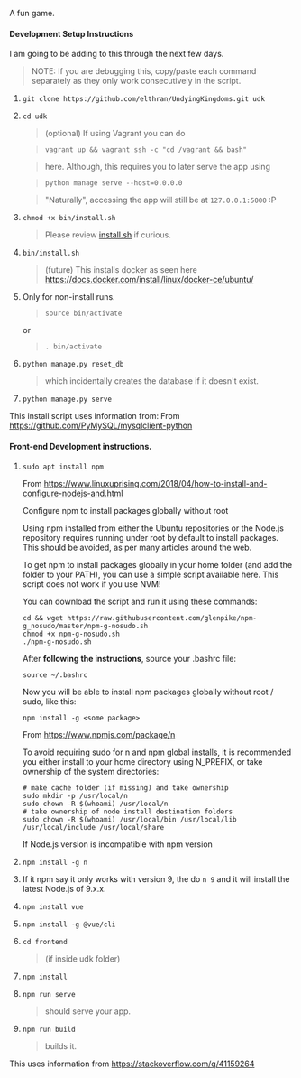 A fun game.

#### Development Setup Instructions

I am going to be adding to this through the next few days.
> NOTE: If you are debugging this, copy/paste each command separately as they only work consecutively in the script.

1. `git clone https://github.com/elthran/UndyingKingdoms.git udk`

2. `cd udk`
    > (optional) If using Vagrant you can do 
    
    > `vagrant up && vagrant ssh -c "cd /vagrant && bash"`
    
    > here. Although, this requires you to later serve the app using
    
    > `python manage serve --host=0.0.0.0`
    
    > "Naturally", accessing the app will still be at `127.0.0.1:5000` :P

3. `chmod +x bin/install.sh`
    > Please review [install.sh](bin/install.sh) if curious.

4. `bin/install.sh`
    > (future) This installs docker as seen here https://docs.docker.com/install/linux/docker-ce/ubuntu/ 

5. Only for non-install runs. 
    
    > `source bin/activate`
    
    or
    
    > `. bin/activate`

6. `python manage.py reset_db`
    > which incidentally creates the database if it doesn't exist.

7. `python manage.py serve`

This install script uses information from:
From https://github.com/PyMySQL/mysqlclient-python

#### Front-end Development instructions.

1. `sudo apt install npm`

    From https://www.linuxuprising.com/2018/04/how-to-install-and-configure-nodejs-and.html
    
    Configure npm to install packages globally without root
    
    Using npm installed from either the Ubuntu repositories or the Node.js repository requires running under root by default to install packages. This should be avoided, as per many articles around the web.
    
    To get npm to install packages globally in your home folder (and add the folder to your PATH), you can use a simple script available here. This script does not work if you use NVM!
    
    You can download the script and run it using these commands:
    
    ```
    cd && wget https://raw.githubusercontent.com/glenpike/npm-g_nosudo/master/npm-g-nosudo.sh
    chmod +x npm-g-nosudo.sh
    ./npm-g-nosudo.sh
    ```
    
    After **following the instructions**, source your .bashrc file:
    
    `source ~/.bashrc`
    
    Now you will be able to install npm packages globally without root / sudo, like this:
    
    `npm install -g <some package>`
    
    From https://www.npmjs.com/package/n
    
    To avoid requiring sudo for n and npm global installs, it is recommended you either install to your home directory using N_PREFIX, or take ownership of the system directories:
    
    ```
    # make cache folder (if missing) and take ownership 
    sudo mkdir -p /usr/local/n
    sudo chown -R $(whoami) /usr/local/n
    # take ownership of node install destination folders 
    sudo chown -R $(whoami) /usr/local/bin /usr/local/lib /usr/local/include /usr/local/share
    ```
    
    If Node.js version is incompatible with npm version

3. `npm install -g n`

3. If it npm say it only works with version 9, the do `n 9` and it will install the latest Node.js of 9.x.x.

5. `npm install vue`

4. `npm install -g @vue/cli`

3. `cd frontend`
    > (if inside udk folder)

4. `npm install`

5. `npm run serve`
    > should serve your app. 
6. `npm run build`
    > builds it.

This uses information from https://stackoverflow.com/q/41159264
